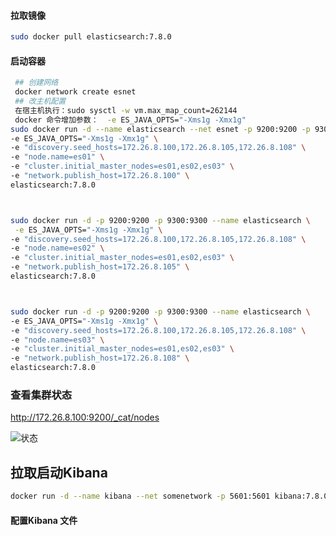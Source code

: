 #### 拉取镜像 

``` 	sh
sudo docker pull elasticsearch:7.8.0 
```



#### 启动容器

```sh
 ## 创建网络  
 docker network create esnet
 ## 改主机配置
 在宿主机执行：sudo sysctl -w vm.max_map_count=262144
 docker 命令增加参数：  -e ES_JAVA_OPTS="-Xms1g -Xmx1g"           
sudo docker run -d --name elasticsearch --net esnet -p 9200:9200 -p 9300:9300  \
-e ES_JAVA_OPTS="-Xms1g -Xmx1g" \
-e "discovery.seed_hosts=172.26.8.100,172.26.8.105,172.26.8.108" \
-e "node.name=es01" \
-e "cluster.initial_master_nodes=es01,es02,es03" \
-e "network.publish_host=172.26.8.100" \
elasticsearch:7.8.0



sudo docker run -d -p 9200:9200 -p 9300:9300 --name elasticsearch \
 -e ES_JAVA_OPTS="-Xms1g -Xmx1g" \
-e "discovery.seed_hosts=172.26.8.100,172.26.8.105,172.26.8.108" \
-e "node.name=es02" \
-e "cluster.initial_master_nodes=es01,es02,es03" \
-e "network.publish_host=172.26.8.105" \
elasticsearch:7.8.0



sudo docker run -d -p 9200:9200 -p 9300:9300 --name elasticsearch \
-e ES_JAVA_OPTS="-Xms1g -Xmx1g" \
-e "discovery.seed_hosts=172.26.8.100,172.26.8.105,172.26.8.108" \
-e "node.name=es03" \
-e "cluster.initial_master_nodes=es01,es02,es03" \
-e "network.publish_host=172.26.8.108" \
elasticsearch:7.8.0
```

### 查看集群状态 

http://172.26.8.100:9200/_cat/nodes



![状态](https://gitee.com/vole_store/pic-bed/raw/master/BlogImage/image-20211101154639849.png)

## 拉取启动Kibana

```sh
docker run -d --name kibana --net somenetwork -p 5601:5601 kibana:7.8.0
```

#### 配置Kibana 文件
